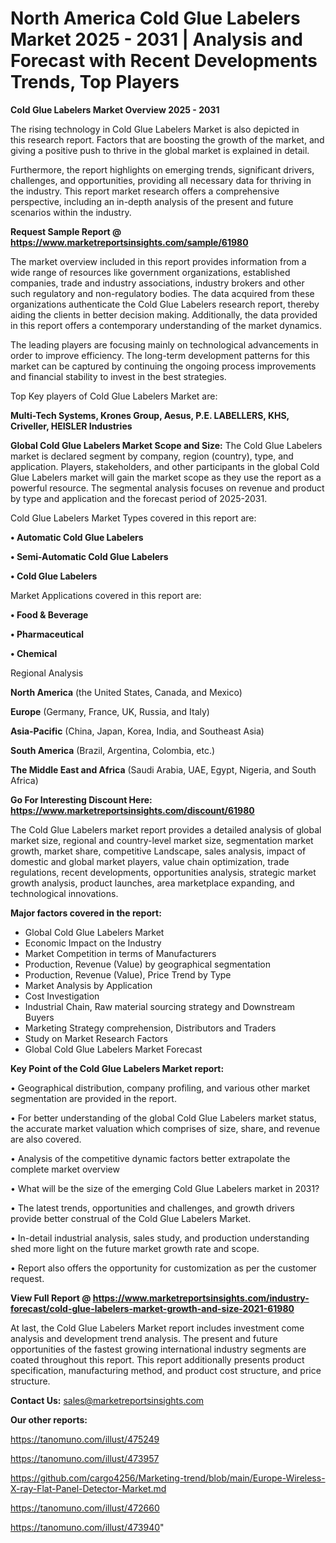 # North America Cold Glue Labelers Market 2025 - 2031 | Analysis and Forecast with Recent Developments Trends, Top Players

<Strong> Cold Glue Labelers Market Overview 2025 - 2031</strong>

The rising technology in Cold Glue Labelers Market is also depicted in this research report. Factors that are boosting the growth of the market, and giving a positive push to thrive in the global market is explained in detail.

Furthermore, the report highlights on emerging trends, significant drivers, challenges, and opportunities, providing all necessary data for thriving in the industry. This report market research offers a comprehensive perspective, including an in-depth analysis of the present and future scenarios within the industry.

<strong>Request Sample Report @ <a href=https://www.marketreportsinsights.com/sample/61980>https://www.marketreportsinsights.com/sample/61980</a></strong>

The market overview included in this report provides information from a wide range of resources like government organizations, established companies, trade and industry associations, industry brokers and other such regulatory and non-regulatory bodies. The data acquired from these organizations authenticate the Cold Glue Labelers research report, thereby aiding the clients in better decision making. Additionally, the data provided in this report offers a contemporary understanding of the market dynamics.

The leading players are focusing mainly on technological advancements in order to improve efficiency. The long-term development patterns for this market can be captured by continuing the ongoing process improvements and financial stability to invest in the best strategies.

Top Key players of Cold Glue Labelers Market are:

<strong>Multi-Tech Systems, Krones Group, Aesus, P.E. LABELLERS, KHS, Criveller, HEISLER Industries</strong>

<strong><b>Global Cold Glue Labelers Market Scope and Size:</b></strong>
The Cold Glue Labelers market is declared segment by company, region (country), type, and application. Players, stakeholders, and other participants in the global Cold Glue Labelers market will gain the market scope as they use the report as a powerful resource. The segmental analysis focuses on revenue and product by type and application and the forecast period of 2025-2031.

Cold Glue Labelers Market Types covered in this report are:

<strong>• Automatic Cold Glue Labelers

• Semi-Automatic Cold Glue Labelers

• Cold Glue Labelers</strong>

Market Applications covered in this report are:

<strong>• Food & Beverage

• Pharmaceutical

• Chemical</strong> 

Regional Analysis

<strong>North America</strong> (the United States, Canada, and Mexico)

<strong>Europe</strong> (Germany, France, UK, Russia, and Italy)

<strong>Asia-Pacific</strong> (China, Japan, Korea, India, and Southeast Asia)

<strong>South America</strong> (Brazil, Argentina, Colombia, etc.)

<strong>The Middle East and Africa</strong> (Saudi Arabia, UAE, Egypt, Nigeria, and South Africa)

<strong>Go For Interesting Discount Here: <a href=https://www.marketreportsinsights.com/discount/61980>https://www.marketreportsinsights.com/discount/61980</a></strong>

The Cold Glue Labelers market report provides a detailed analysis of global market size, regional and country-level market size, segmentation market growth, market share, competitive Landscape, sales analysis, impact of domestic and global market players, value chain optimization, trade regulations, recent developments, opportunities analysis, strategic market growth analysis, product launches, area marketplace expanding, and technological innovations.

<strong><b>Major factors covered in the report:</b></strong>
<ul>
  <li>Global Cold Glue Labelers Market </li>
  <li>Economic Impact on the Industry</li>
  <li>Market Competition in terms of Manufacturers</li>
  <li>Production, Revenue (Value) by geographical segmentation</li>
  <li>Production, Revenue (Value), Price Trend by Type</li>
  <li>Market Analysis by Application</li>
  <li>Cost Investigation</li>
  <li>Industrial Chain, Raw material sourcing strategy and Downstream Buyers</li>
  <li>Marketing Strategy comprehension, Distributors and Traders</li>
  <li>Study on Market Research Factors</li>
  <li>Global Cold Glue Labelers Market Forecast</li>
</ul>

<strong><b>Key Point of the Cold Glue Labelers Market report:</b></strong>

• Geographical distribution, company profiling, and various other market segmentation are provided in the report.

• For better understanding of the global Cold Glue Labelers market status, the accurate market valuation which comprises of size, share, and revenue are also covered.

• Analysis of the competitive dynamic factors better extrapolate the complete market overview

• What will be the size of the emerging Cold Glue Labelers market in 2031?

• The latest trends, opportunities and challenges, and growth drivers provide better construal of the Cold Glue Labelers Market.

• In-detail industrial analysis, sales study, and production understanding shed more light on the future market growth rate and scope.

• Report also offers the opportunity for customization as per the customer request.

<strong><b>View Full Report @ <a href=https://www.marketreportsinsights.com/industry-forecast/cold-glue-labelers-market-growth-and-size-2021-61980>https://www.marketreportsinsights.com/industry-forecast/cold-glue-labelers-market-growth-and-size-2021-61980</a></b></strong>


At last, the Cold Glue Labelers Market report includes investment come analysis and development trend analysis. The present and future opportunities of the fastest growing international industry segments are coated throughout this report. This report additionally presents product specification, manufacturing method, and product cost structure, and price structure.

<strong>Contact Us:</strong>
sales@marketreportsinsights.com

<strong>Our other reports:</strong>

<a href=https://tanomuno.com/illust/475249>https://tanomuno.com/illust/475249</a>

<a href=https://tanomuno.com/illust/473957>https://tanomuno.com/illust/473957</a>

<a href=https://github.com/cargo4256/Marketing-trend/blob/main/Europe-Wireless-X-ray-Flat-Panel-Detector-Market.md>https://github.com/cargo4256/Marketing-trend/blob/main/Europe-Wireless-X-ray-Flat-Panel-Detector-Market.md</a>

<a href=https://tanomuno.com/illust/472660>https://tanomuno.com/illust/472660</a>

<a href=https://tanomuno.com/illust/473940>https://tanomuno.com/illust/473940</a>"
